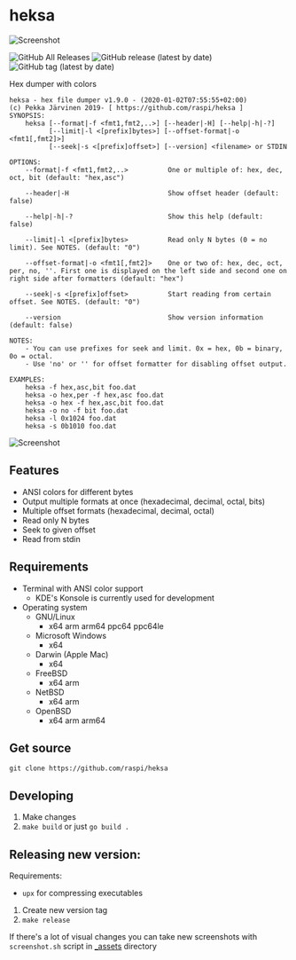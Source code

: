 # heksa

![Screenshot](https://github.com/raspi/heksa/blob/master/_assets/screenshot.png)

![GitHub All Releases](https://img.shields.io/github/downloads/raspi/heksa/total?style=for-the-badge)
![GitHub release (latest by date)](https://img.shields.io/github/v/release/raspi/heksa?style=for-the-badge)
![GitHub tag (latest by date)](https://img.shields.io/github/v/tag/raspi/heksa?style=for-the-badge)

Hex dumper with colors

```
heksa - hex file dumper v1.9.0 - (2020-01-02T07:55:55+02:00)
(c) Pekka Järvinen 2019- [ https://github.com/raspi/heksa ]
SYNOPSIS:
    heksa [--format|-f <fmt1,fmt2,..>] [--header|-H] [--help|-h|-?]
          [--limit|-l <[prefix]bytes>] [--offset-format|-o <fmt1[,fmt2]>]
          [--seek|-s <[prefix]offset>] [--version] <filename> or STDIN

OPTIONS:
    --format|-f <fmt1,fmt2,..>          One or multiple of: hex, dec, oct, bit (default: "hex,asc")

    --header|-H                         Show offset header (default: false)

    --help|-h|-?                        Show this help (default: false)

    --limit|-l <[prefix]bytes>          Read only N bytes (0 = no limit). See NOTES. (default: "0")

    --offset-format|-o <fmt1[,fmt2]>    One or two of: hex, dec, oct, per, no, ''. First one is displayed on the left side and second one on right side after formatters (default: "hex")

    --seek|-s <[prefix]offset>          Start reading from certain offset. See NOTES. (default: "0")

    --version                           Show version information (default: false)

NOTES:
    - You can use prefixes for seek and limit. 0x = hex, 0b = binary, 0o = octal.
    - Use 'no' or '' for offset formatter for disabling offset output.

EXAMPLES:
    heksa -f hex,asc,bit foo.dat
    heksa -o hex,per -f hex,asc foo.dat
    heksa -o hex -f hex,asc,bit foo.dat
    heksa -o no -f bit foo.dat
    heksa -l 0x1024 foo.dat
    heksa -s 0b1010 foo.dat
```

![Screenshot](https://github.com/raspi/heksa/blob/master/_assets/screenshot2.png)

## Features

* ANSI colors for different bytes
* Output multiple formats at once (hexadecimal, decimal, octal, bits)
* Multiple offset formats (hexadecimal, decimal, octal)
* Read only N bytes
* Seek to given offset
* Read from stdin

## Requirements

* Terminal with ANSI color support
  * KDE's Konsole is currently used for development
* Operating system
  * GNU/Linux 
    * x64 arm arm64 ppc64 ppc64le
  * Microsoft Windows
    * x64
  * Darwin (Apple Mac)
    * x64
  * FreeBSD
    * x64 arm
  * NetBSD
    * x64 arm
  * OpenBSD
    * x64 arm arm64

## Get source

    git clone https://github.com/raspi/heksa

## Developing

1. Make changes
1. `make build` or just `go build .`

## Releasing new version:

Requirements:

* `upx` for compressing executables

1. Create new version tag
1. `make release`

If there's a lot of visual changes you can take new screenshots with `screenshot.sh` script in [_assets](_assets) directory
